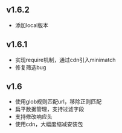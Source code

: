 ## v1.6.2

- 添加local版本

## v1.6.1

- 实现require机制，通过cdn引入minimatch
- 修复筛选bug

## v1.6

- 使用glob规则匹配url，移除正则匹配
- 扁平数据管理，支持过滤字段
- 支持修改响应头
- 使用cdn，大幅度缩减安装包